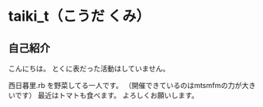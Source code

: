# taiki_t（こうだ くみ）

## 自己紹介

こんにちは。
とくに表だった活動はしていません。

西日暮里.rb を野菜してる一人です。
（開催できているのはmtsmfmの力が大きいです）
最近はトマトも食べます。
よろしくお願いします。
